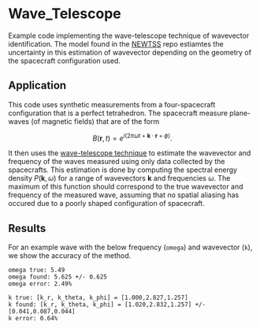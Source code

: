 # Wave_Telescope
Example code implementing the wave-telescope technique of wavevector identification. The model found in the [NEWTSS](https://github.com/broeren/NEWTSS) repo estiamtes the uncertainty in this estimation of wavevector depending on the geometry of the spacecraft configuration used.

## Application
This code uses synthetic measurements from a four-spacecraft configuration that is a perfect tetrahedron. The spacecraft measure plane-waves (of magnetic fields) that are of the form
```math
 B(\mathbf{r}, t) = e^{i(2 \pi \omega t + \mathbf{k} \cdot \mathbf{r} + \phi)} .
```
It then uses the [wave-telescope technique](https://doi.org/10.1029/2021JA030165) to estimate the wavevector and frequency of the waves measured using only data collected by the spacecrafts. This estimation is done by computing the spectral energy density $P(\mathbf{k},\omega)$ for a range of wavevectors $\mathbf{k}$ and frequencies $\omega$. The maximum of this function should correspond to the true wavevector and frequency of the measured wave, assuming that no spatial aliasing has occured due to a poorly shaped configuration of spacecraft.

## Results
For an example wave with the below frequency (`omega`) and wavevector (`k`), we show the accuracy of the method.
```
omega true: 5.49
omega found: 5.625 +/- 0.625
omega error: 2.49% 

k true: [k_r, k_theta, k_phi] = [1.000,2.827,1.257]
k found: [k_r, k_theta, k_phi] = [1.020,2.832,1.257] +/- [0.041,0.087,0.044]
k error: 0.64% 
```
